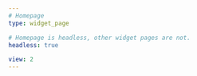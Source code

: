 ```yaml
---
# Homepage
type: widget_page

# Homepage is headless, other widget pages are not.
headless: true

view: 2
---
```

